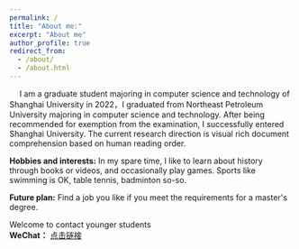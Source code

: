 ```yaml
---
permalink: /
title: "About me:"
excerpt: "About me"
author_profile: true
redirect_from: 
  - /about/
  - /about.html
---
```


&emsp; I am a graduate student majoring in computer science and technology of Shanghai University in 2022，I graduated from Northeast Petroleum University majoring in computer science and technology. After being recommended for exemption from the examination, I successfully entered Shanghai University. The current research direction is visual rich document comprehension based on human reading order.<br>
 
**Hobbies and interests:** In my spare time, I like to learn about history through books or videos, and occasionally play games. Sports like swimming is OK, table tennis, badminton so-so.<br>

**Future plan:**   Find a job you like if you meet the requirements for a master's degree.<br>

Welcome to contact younger students<br>
**WeChat：**  [点击链接](images/wechat.png)<br>


